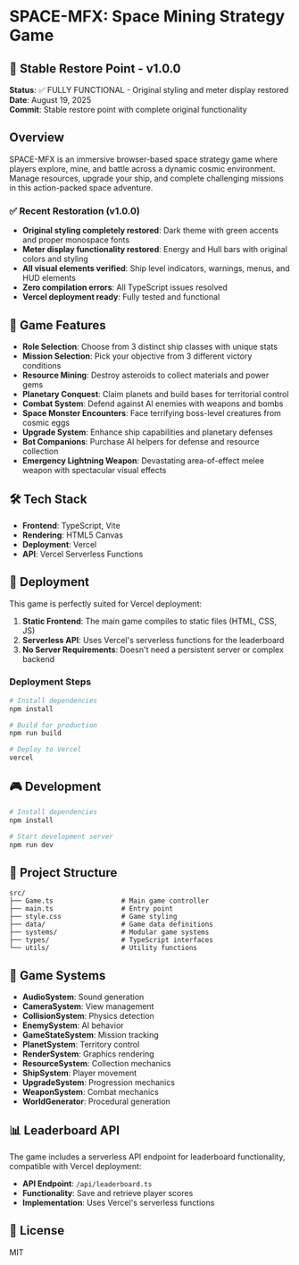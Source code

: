 # SPACE-MFX: Space Mining Strategy Game

## 🎯 Stable Restore Point - v1.0.0
**Status**: ✅ FULLY FUNCTIONAL - Original styling and meter display restored  
**Date**: August 19, 2025  
**Commit**: Stable restore point with complete original functionality

## Overview
SPACE-MFX is an immersive browser-based space strategy game where players explore, mine, and battle across a dynamic cosmic environment. Manage resources, upgrade your ship, and complete challenging missions in this action-packed space adventure.

### ✅ Recent Restoration (v1.0.0)
- **Original styling completely restored**: Dark theme with green accents and proper monospace fonts
- **Meter display functionality restored**: Energy and Hull bars with original colors and styling
- **All visual elements verified**: Ship level indicators, warnings, menus, and HUD elements
- **Zero compilation errors**: All TypeScript issues resolved
- **Vercel deployment ready**: Fully tested and functional

## 🚀 Game Features
- **Role Selection**: Choose from 3 distinct ship classes with unique stats
- **Mission Selection**: Pick your objective from 3 different victory conditions
- **Resource Mining**: Destroy asteroids to collect materials and power gems
- **Planetary Conquest**: Claim planets and build bases for territorial control
- **Combat System**: Defend against AI enemies with weapons and bombs
- **Space Monster Encounters**: Face terrifying boss-level creatures from cosmic eggs
- **Upgrade System**: Enhance ship capabilities and planetary defenses
- **Bot Companions**: Purchase AI helpers for defense and resource collection
- **Emergency Lightning Weapon**: Devastating area-of-effect melee weapon with spectacular visual effects

## 🛠️ Tech Stack
- **Frontend**: TypeScript, Vite
- **Rendering**: HTML5 Canvas
- **Deployment**: Vercel
- **API**: Vercel Serverless Functions

## 🚀 Deployment
This game is perfectly suited for Vercel deployment:

1. **Static Frontend**: The main game compiles to static files (HTML, CSS, JS)
2. **Serverless API**: Uses Vercel's serverless functions for the leaderboard
3. **No Server Requirements**: Doesn't need a persistent server or complex backend

### Deployment Steps
```bash
# Install dependencies
npm install

# Build for production
npm run build

# Deploy to Vercel
vercel
```

## 🎮 Development
```bash
# Install dependencies
npm install

# Start development server
npm run dev
```

## 📁 Project Structure
```
src/
├── Game.ts                 # Main game controller
├── main.ts                 # Entry point
├── style.css               # Game styling
├── data/                   # Game data definitions
├── systems/                # Modular game systems
├── types/                  # TypeScript interfaces
└── utils/                  # Utility functions
```

## 🔧 Game Systems
- **AudioSystem**: Sound generation
- **CameraSystem**: View management
- **CollisionSystem**: Physics detection
- **EnemySystem**: AI behavior
- **GameStateSystem**: Mission tracking
- **PlanetSystem**: Territory control
- **RenderSystem**: Graphics rendering
- **ResourceSystem**: Collection mechanics
- **ShipSystem**: Player movement
- **UpgradeSystem**: Progression mechanics
- **WeaponSystem**: Combat mechanics
- **WorldGenerator**: Procedural generation

## 📊 Leaderboard API
The game includes a serverless API endpoint for leaderboard functionality, compatible with Vercel deployment:

- **API Endpoint**: `/api/leaderboard.ts`
- **Functionality**: Save and retrieve player scores
- **Implementation**: Uses Vercel's serverless functions

## 📝 License
MIT
